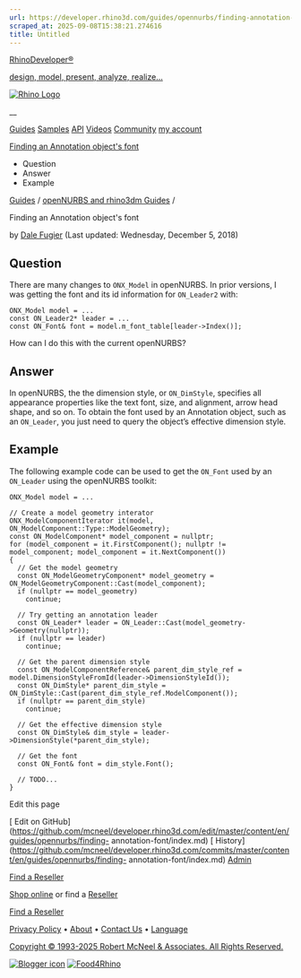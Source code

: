 ```yaml
---
url: https://developer.rhino3d.com/guides/opennurbs/finding-annotation-font/
scraped_at: 2025-09-08T15:38:21.274616
title: Untitled
---
```


[RhinoDeveloper®](/)

[design, model, present, analyze, realize...](/)

[![Rhino Logo](https://developer.rhino3d.com/images/rhinodevlogo.png)](/)

__

[Guides](https://developer.rhino3d.com/guides)
[Samples](https://developer.rhino3d.com/samples)
[API](https://developer.rhino3d.com/api)
[Videos](https://developer.rhino3d.com/videos)
[Community](https://discourse.mcneel.com/c/rhino-developer) [my account
](https://www.rhino3d.com/my-account/ "Manage your account, licenses, and
teams")

[Finding an Annotation object's
font](https://developer.rhino3d.com/guides/opennurbs/finding-annotation-font/)

  * Question
  * Answer
  * Example

[Guides](https://developer.rhino3d.com/en/guides/) / [openNURBS and rhino3dm
Guides](https://developer.rhino3d.com/en/guides/opennurbs/) /

Finding an Annotation object's font

by [Dale Fugier](https://discourse.mcneel.com/u/dale/) (Last updated:
Wednesday, December 5, 2018)

## Question

There are many changes to `ONX_Model` in openNURBS. In prior versions, I was
getting the font and its id information for `ON_Leader2` with:

    
    
    ONX_Model model = ...
    const ON_Leader2* leader = ...
    const ON_Font& font = model.m_font_table[leader->Index()];
    

How can I do this with the current openNURBS?

## Answer

In openNURBS, the the dimension style, or `ON_DimStyle`, specifies all
appearance properties like the text font, size, and alignment, arrow head
shape, and so on. To obtain the font used by an Annotation object, such as an
`ON_Leader`, you just need to query the object’s effective dimension style.

## Example

The following example code can be used to get the `ON_Font` used by an
`ON_Leader` using the openNURBS toolkit:

    
    
    ONX_Model model = ...
    
    // Create a model geometry interator
    ONX_ModelComponentIterator it(model, ON_ModelComponent::Type::ModelGeometry);
    const ON_ModelComponent* model_component = nullptr;
    for (model_component = it.FirstComponent(); nullptr != model_component; model_component = it.NextComponent())
    {
      // Get the model geometry
      const ON_ModelGeometryComponent* model_geometry = ON_ModelGeometryComponent::Cast(model_component);
      if (nullptr == model_geometry)
        continue;
    
      // Try getting an annotation leader
      const ON_Leader* leader = ON_Leader::Cast(model_geometry->Geometry(nullptr));
      if (nullptr == leader)
        continue;
    
      // Get the parent dimension style
      const ON_ModelComponentReference& parent_dim_style_ref = model.DimensionStyleFromId(leader->DimensionStyleId());
      const ON_DimStyle* parent_dim_style = ON_DimStyle::Cast(parent_dim_style_ref.ModelComponent());
      if (nullptr == parent_dim_style)
        continue;
        
      // Get the effective dimension style
      const ON_DimStyle& dim_style = leader->DimensionStyle(*parent_dim_style);
    
      // Get the font
      const ON_Font& font = dim_style.Font();
    
      // TODO...
    }
    

Edit this page

[ Edit on
GitHub](https://github.com/mcneel/developer.rhino3d.com/edit/master/content/en/guides/opennurbs/finding-
annotation-font/index.md) [
History](https://github.com/mcneel/developer.rhino3d.com/commits/master/content/en/guides/opennurbs/finding-
annotation-font/index.md) [ Admin](https://developer.rhino3d.com/admin)

[Find a Reseller](https://www.rhino3d.com/sales)

[Shop online](https://www.rhino3d.com/store) or find a
[Reseller](https://www.rhino3d.com/sales)

[Find a Reseller](https://www.rhino3d.com/sales)

[Privacy Policy](https://www.rhino3d.com/privacy) •
[About](https://www.rhino3d.com/mcneel/about) • [Contact
Us](https://www.rhino3d.com/mcneel/contact) • [
Language](https://www.rhino3d.com/language "Change to a different region or
language")

[Copyright © 1993-2025 Robert McNeel & Associates. All Rights
Reserved.](https://www.rhino3d.com/mcneel/about)

[](https://www.facebook.com/McNeelRhinoceros/)
[](https://twitter.com/bobmcneel) [](https://www.linkedin.com/groups/75313/)
[](https://www.youtube.com/user/RhinoGuide/videos) [](https://vimeo.com/rhino)
[![Blogger
icon](https://developer.rhino3d.com/images/blogger.svg)](http://blog.rhino3d.com/)
[![Food4Rhino](https://developer.rhino3d.com/images/f4r_icon_01.svg)](https://www.food4rhino.com)

